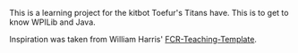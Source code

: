 This is a learning project for the kitbot Toefur's Titans have. This is to get to know WPILib and Java. 

Inspiration was taken from William Harris' [FCR-Teaching-Template](https://github.com/WillHHarr/FRC-Teaching-Template). 
